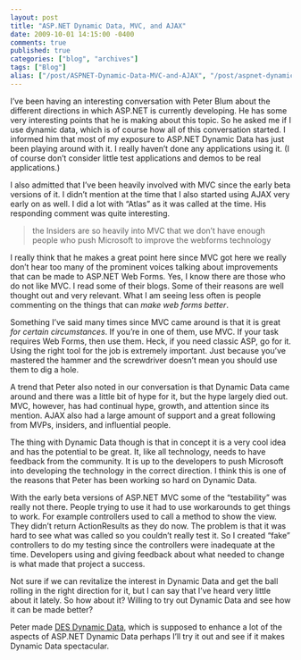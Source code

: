 ```yaml
---
layout: post
title: "ASP.NET Dynamic Data, MVC, and AJAX"
date: 2009-10-01 14:15:00 -0400
comments: true
published: true
categories: ["blog", "archives"]
tags: ["Blog"]
alias: ["/post/ASPNET-Dynamic-Data-MVC-and-AJAX", "/post/aspnet-dynamic-data-mvc-and-ajax"]
---
```

<!-- more -->

<p>I&rsquo;ve been having an interesting conversation with Peter Blum about the different directions in which ASP.NET is currently developing. He has some very interesting points that he is making about this topic. So he asked me if I use dynamic data, which is of course how all of this conversation started. I informed him that most of my exposure to ASP.NET Dynamic Data has just been playing around with it. I really haven&rsquo;t done any applications using it. (I of course don&rsquo;t consider little test applications and demos to be real applications.)</p>
<p>I also admitted that I&rsquo;ve been heavily involved with MVC since the early beta versions of it. I didn&rsquo;t mention at the time that I also started using AJAX very early on as well. I did a lot with &ldquo;Atlas&rdquo; as it was called at the time. His responding comment was quite interesting.</p>
<blockquote>
<p>the Insiders are so heavily into MVC that we don&rsquo;t have enough people who push Microsoft to improve the webforms technology</p>
</blockquote>
<p>I really think that he makes a great point here since MVC got here we really don&rsquo;t hear too many of the prominent voices talking about improvements that can be made to ASP.NET Web Forms. Yes, I know there are those who do not like MVC. I read some of their blogs. Some of their reasons are well thought out and very relevant. What I am seeing less often is people commenting on the things that can <em>make web forms better</em>.</p>
<p>Something I&rsquo;ve said many times since MVC came around is that it is great <em>for certain circumstances</em>. If you&rsquo;re in one of them, use MVC. If your task requires Web Forms, then use them. Heck, if you need classic ASP, go for it. Using the right tool for the job is extremely important. Just because you&rsquo;ve mastered the hammer and the screwdriver doesn&rsquo;t mean you should use them to dig a hole.</p>
<p>A trend that Peter also noted in our conversation is that Dynamic Data came around and there was a little bit of hype for it, but the hype largely died out. MVC, however, has had continual hype, growth, and attention since its mention. AJAX also had a large amount of support and a great following from MVPs, insiders, and influential people.</p>
<p>The thing with Dynamic Data though is that in concept it is a very cool idea and has the potential to be great. It, like all technology, needs to have feedback from the community. It is up to the developers to push Microsoft into developing the technology in the correct direction. I think this is one of the reasons that Peter has been working so hard on Dynamic Data.</p>
<p>With the early beta versions of ASP.NET MVC some of the &ldquo;testability&rdquo; was really not there. People trying to use it had to use workarounds to get things to work. For example controllers used to call a method to show the view. They didn&rsquo;t return ActionResults as they do now. The problem is that it was hard to see what was called so you couldn&rsquo;t really test it. So I created &ldquo;fake&rdquo; controllers to do my testing since the controllers were inadequate at the time. Developers using and giving feedback about what needed to change is what made that project a success.</p>
<p>Not sure if we can revitalize the interest in Dynamic Data and get the ball rolling in the right direction for it, but I can say that I&rsquo;ve heard very little about it lately. So how about it? Willing to try out Dynamic Data and see how it can be made better?</p>
<p>Peter made <a href="http://www.peterblum.com/DES/DynamicData.aspx" target="_blank">DES Dynamic Data</a>, which is supposed to enhance a lot of the aspects of ASP.NET Dynamic Data perhaps I&rsquo;ll try it out and see if it makes Dynamic Data spectacular.</p>
